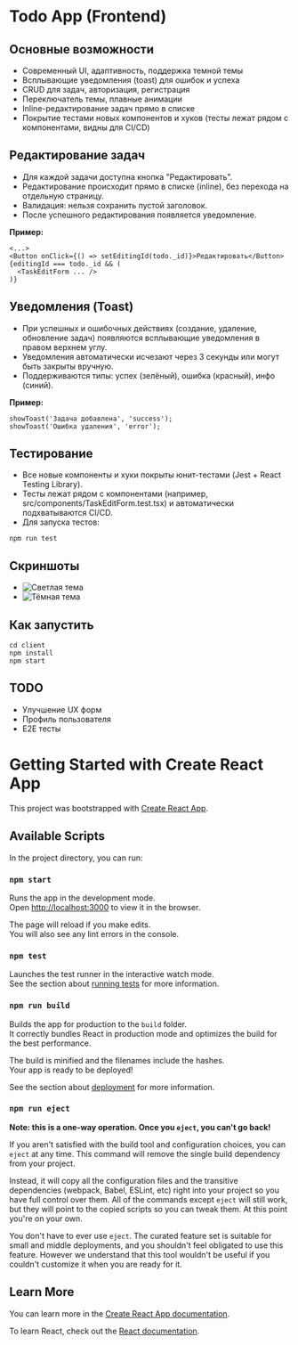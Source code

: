 # Todo App (Frontend)

## Основные возможности

-   Современный UI, адаптивность, поддержка темной темы
-   Всплывающие уведомления (toast) для ошибок и успеха
-   CRUD для задач, авторизация, регистрация
-   Переключатель темы, плавные анимации
-   Inline-редактирование задач прямо в списке
-   Покрытие тестами новых компонентов и хуков (тесты лежат рядом с компонентами, видны для CI/CD)

## Редактирование задач

-   Для каждой задачи доступна кнопка "Редактировать".
-   Редактирование происходит прямо в списке (inline), без перехода на отдельную страницу.
-   Валидация: нельзя сохранить пустой заголовок.
-   После успешного редактирования появляется уведомление.

**Пример:**

```
<...>
<Button onClick={() => setEditingId(todo._id)}>Редактировать</Button>
{editingId === todo._id && (
  <TaskEditForm ... />
)}
```

## Уведомления (Toast)

-   При успешных и ошибочных действиях (создание, удаление, обновление задач) появляются всплывающие уведомления в правом верхнем углу.
-   Уведомления автоматически исчезают через 3 секунды или могут быть закрыты вручную.
-   Поддерживаются типы: успех (зелёный), ошибка (красный), инфо (синий).

**Пример:**

```
showToast('Задача добавлена', 'success');
showToast('Ошибка удаления', 'error');
```

## Тестирование

-   Все новые компоненты и хуки покрыты юнит-тестами (Jest + React Testing Library).
-   Тесты лежат рядом с компонентами (например, src/components/TaskEditForm.test.tsx) и автоматически подхватываются CI/CD.
-   Для запуска тестов:

```
npm run test
```

## Скриншоты

-   ![Светлая тема](./public/screenshot-light.png)
-   ![Тёмная тема](./public/screenshot-dark.png)

## Как запустить

```
cd client
npm install
npm start
```

## TODO

-   Улучшение UX форм
-   Профиль пользователя
-   E2E тесты

# Getting Started with Create React App

This project was bootstrapped with [Create React App](https://github.com/facebook/create-react-app).

## Available Scripts

In the project directory, you can run:

### `npm start`

Runs the app in the development mode.\
Open [http://localhost:3000](http://localhost:3000) to view it in the browser.

The page will reload if you make edits.\
You will also see any lint errors in the console.

### `npm test`

Launches the test runner in the interactive watch mode.\
See the section about [running tests](https://facebook.github.io/create-react-app/docs/running-tests) for more information.

### `npm run build`

Builds the app for production to the `build` folder.\
It correctly bundles React in production mode and optimizes the build for the best performance.

The build is minified and the filenames include the hashes.\
Your app is ready to be deployed!

See the section about [deployment](https://facebook.github.io/create-react-app/docs/deployment) for more information.

### `npm run eject`

**Note: this is a one-way operation. Once you `eject`, you can't go back!**

If you aren't satisfied with the build tool and configuration choices, you can `eject` at any time. This command will remove the single build dependency from your project.

Instead, it will copy all the configuration files and the transitive dependencies (webpack, Babel, ESLint, etc) right into your project so you have full control over them. All of the commands except `eject` will still work, but they will point to the copied scripts so you can tweak them. At this point you're on your own.

You don't have to ever use `eject`. The curated feature set is suitable for small and middle deployments, and you shouldn't feel obligated to use this feature. However we understand that this tool wouldn't be useful if you couldn't customize it when you are ready for it.

## Learn More

You can learn more in the [Create React App documentation](https://facebook.github.io/create-react-app/docs/getting-started).

To learn React, check out the [React documentation](https://reactjs.org/).

